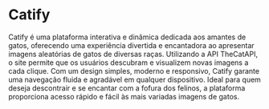 # Catify
Catify é uma plataforma interativa e dinâmica dedicada aos amantes de gatos, oferecendo uma experiência divertida e encantadora ao apresentar imagens aleatórias de gatos de diversas raças. Utilizando a API TheCatAPI, o site permite que os usuários descubram e visualizem novas imagens a cada clique. Com um design simples, moderno e responsivo, Catify garante uma navegação fluida e agradável em qualquer dispositivo. Ideal para quem deseja descontrair e se encantar com a fofura dos felinos, a plataforma proporciona acesso rápido e fácil às mais variadas imagens de gatos.

